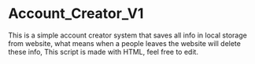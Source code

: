 # Account_Creator_V1
This is a simple account creator system that saves all info in local storage from website, what means when a people leaves the website will delete these info, This script is made with HTML, feel free to edit.
